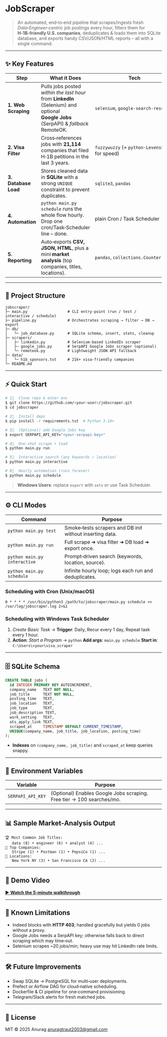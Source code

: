 # JobScraper


> An automated, end‑to‑end pipeline that scrapes/ingests fresh *Data‑Engineer‑centric* job postings every hour, filters them for **H‑1B‑friendly U.S. companies**, deduplicates & loads them into SQLite database, and exports handy CSV/JSON/HTML reports – all with a single command.

---

## ✨ Key Features

| Step                 | What it Does                                                                                                                        | Tech                                            |
| -------------------- | ----------------------------------------------------------------------------------------------------------------------------------- | ----------------------------------------------- |
| **1. Web Scraping**  | Pulls jobs posted *within the last hour* from **LinkedIn** (Selenium) and optional **Google Jobs** (SerpAPI) & *fallback* RemoteOK. | `selenium`, `google-search-results`             |
| **2. Visa Filter**   | Cross‑references jobs with **21,114** companies that filed H‑1B petitions in the last 3 years.                                      | `fuzzywuzzy` (+ `python‑Levenshtein` for speed) |
| **3. Database Load** | Stores cleaned data in **SQLite** with a strong `UNIQUE` constraint to prevent duplicates.                                          | `sqlite3`, `pandas`                             |
| **4. Automation**    | `python main.py schedule` runs the whole flow hourly. Drop one cron/Task‑Scheduler line – done.                                     | plain Cron / Task Scheduler                     |
| **5. Reporting**     | Auto‑exports **CSV, JSON, HTML**, plus a mini **market analysis** (top companies, titles, locations).                               | `pandas`, `collections.Counter`                 |

---

## 📂 Project Structure

```
jobscraper/
├─ main.py                  # CLI entry‑point (run / test / interactive / schedule)
├─ pipeline.py              # Orchestrates scraping → filter → DB → export
├─ db/
│   └─ job_database.py      # SQLite schema, insert, stats, cleanup
├─ scrapers/
│   ├─ linkedin.py          # Selenium‑based LinkedIn scraper
│   ├─ google_jobs.py       # SerpAPI Google Jobs scraper (optional)
│   └─ remoteok.py          # Lightweight JSON API fallback
├─ data/
│   └─ h1b_sponsors.txt     # 21k+ visa‑friendly companies
└─ README.md
```

---

## ⚡ Quick Start

```bash
# 1⃣  Clone repo & enter env
$ git clone https://github.com/<your‑user>/jobscraper.git
$ cd jobscraper

# 2⃣  Install deps
$ pip install -r requirements.txt  # Python 3.10+

# 3⃣  (Optional) add Google Jobs key
$ export SERPAPI_API_KEY="<your‑serpapi‑key>"

# 4⃣  One‑shot scrape + load
$ python main.py run

# 5⃣  Interactive search (any keywords / location)
$ python main.py interactive

# 6⃣  Hourly automation (runs forever)
$ python main.py schedule
```

> **Windows Users**: replace `export` with `setx` or use Task Scheduler.

---

## ⚙️ CLI Modes

| Command                      | Purpose                                                  |
| ---------------------------- | -------------------------------------------------------- |
| `python main.py test`        | Smoke‑tests scrapers and DB init without inserting data. |
| `python main.py run`         | Full scrape ➜ visa filter ➜ DB load ➜ export once.       |
| `python main.py interactive` | Prompt‑driven search (keywords, location, source).       |
| `python main.py schedule`    | Infinite hourly loop; logs each run and deduplicates.    |

### Scheduling with Cron (Unix/macOS)

```cron
0 * * * * /usr/bin/python3 /path/to/jobscraper/main.py schedule >> /var/log/jobscraper.log 2>&1
```

### Scheduling with Windows Task Scheduler

1. *Create Basic Task* → **Trigger**: Daily, Recur every 1 day, Repeat task every 1 hour.
2. **Action**: *Start a Program* → `python`
   **Add args**: `main.py schedule`
   **Start in**: `C:\Users\<you>\visa_scraper`

---

## 🗄️ SQLite Schema

```sql
CREATE TABLE jobs (
  id INTEGER PRIMARY KEY AUTOINCREMENT,
  company_name   TEXT NOT NULL,
  job_title      TEXT NOT NULL,
  posting_time   TEXT,
  job_location   TEXT,
  job_type       TEXT,
  job_description TEXT,
  work_setting   TEXT,
  ats_apply_link TEXT,
  scraped_at     TIMESTAMP DEFAULT CURRENT_TIMESTAMP,
  UNIQUE(company_name, job_title, job_location, posting_time)
);
```

* **Indexes** on `(company_name, job_title)` and `scraped_at` keep queries snappy.

---

## 🔑 Environment Variables

| Variable          | Purpose                                                               |
| ----------------- | --------------------------------------------------------------------- |
| `SERPAPI_API_KEY` | (Optional) Enables Google Jobs scraping. Free tier → 100 searches/mo. |

---

## 📊 Sample Market‑Analysis Output

```
🏆 Most Common Job Titles:
   data (8) • engineer (6) • analyst (4) ...
🏢 Top Companies:
   Stripe (1) • Postman (1) • PepsiCo (1) ...
📍 Locations:
   New York NY (3) • San Francisco CA (2) ...
```

---

## 🎥 Demo Video

[▶️ **Watch the 5‑minute walkthrough**](https://youtu.be/your_demo_link)

---

## 🚧 Known Limitations

* Indeed blocks with **HTTP 403**; handled gracefully but yields 0 jobs without a proxy.
* Google Jobs needs a SerpAPI key; otherwise falls back to direct scraping which may time‑out.
* Selenium scrapes \~20 jobs/min; heavy use may hit LinkedIn rate limits.

---

## 🛠️ Future Improvements

* Swap SQLite → PostgreSQL for multi‑user deployments.
* Prefect or Airflow DAG for cloud‑native scheduling.
* Dockerfile & CI pipeline for one‑command provisioning.
* Telegram/Slack alerts for fresh matched jobs.

---

## 📄 License

MIT © 2025 Anurag [anuragtraut2003@gmail.com](mailto:anuragtraut2003@gmail.com)
